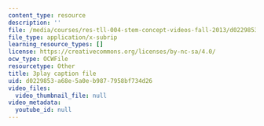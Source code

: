 ```yaml
---
content_type: resource
description: ''
file: /media/courses/res-tll-004-stem-concept-videos-fall-2013/d0229853a68e5a0eb9877958bf734d26_Of68ZXH35o0.vtt
file_type: application/x-subrip
learning_resource_types: []
license: https://creativecommons.org/licenses/by-nc-sa/4.0/
ocw_type: OCWFile
resourcetype: Other
title: 3play caption file
uid: d0229853-a68e-5a0e-b987-7958bf734d26
video_files:
  video_thumbnail_file: null
video_metadata:
  youtube_id: null
---
```

